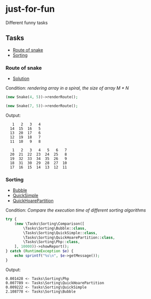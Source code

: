 # just-for-fun
 Different funny tasks

## Tasks
- [Route of snake](#snake-route)
- [Sorting](#sorting)


### Route of snake<a name="snake-route"></a>
* [Solution](https://github.com/kurgalinn/just-for-fun/blob/master/Tasks/Snake.php)

Condition: _rendering array in a spiral, the size of array M * N_
```php
(new Snake(4, 5))->renderRoute();

(new Snake(7, 5))->renderRoute();
```
Output:
```
   1   2   3   4
  14  15  16   5
  13  20  17   6
  12  19  18   7
  11  10   9   8
  
   1   2   3   4   5   6   7
  20  21  22  23  24  25   8
  19  32  33  34  35  26   9
  18  31  30  29  28  27  10
  17  16  15  14  13  12  11
```

### Sorting<a name="sorting"></a>
* [Bubble](https://github.com/kurgalinn/just-for-fun/blob/master/Tasks/Sorting/Bubble.php)
* [QuickSimple](https://github.com/kurgalinn/just-for-fun/blob/master/Tasks/Sorting/QuickSimple.php)
* [QuickHoarePartition](https://github.com/kurgalinn/just-for-fun/blob/master/Tasks/QuickHoarePartition.php)

Condition: _Compare the execution time of different sorting algorithms_
```php
try {
    (new \Tasks\Sorting\Comparison([
        \Tasks\Sorting\Bubble::class,
        \Tasks\Sorting\QuickSimple::class,
        \Tasks\Sorting\QuickHoarePartition::class,
        \Tasks\Sorting\Php::class,
    ], 10000))->showReport();
} catch (RuntimeException $e) {
    echo sprintf("%s\n", $e->getMessage());
}
```
Output:
```
0.001428 <- Tasks\Sorting\Php
0.007789 <- Tasks\Sorting\QuickHoarePartition
0.009222 <- Tasks\Sorting\QuickSimple
2.108778 <- Tasks\Sorting\Bubble
```
